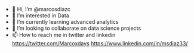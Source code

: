 - 👋 Hi, I’m @marcosdiazc
- 👀 I’m interested in Data 
- 🌱 I’m currently learning advanced analytics
- 💞️ I’m looking to collaborate on data science projects
- 📫 How to reach me in twitter and linkedin https://twitter.com/Marcoxdays
https://www.linkedin.com/in/msdiaz33/

<!---
marcosdiazc/marcosdiazc is a ✨ special ✨ repository because its `README.md` (this file) appears on your GitHub profile.
You can click the Preview link to take a look at your changes.
--->
